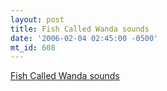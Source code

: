 ```yaml
---
layout: post
title: Fish Called Wanda sounds
date: '2006-02-04 02:45:00 -0500'
mt_id: 608
---
```

<a href="http://www.moviequotequiz.com/reviews/fishcalledwanda.html">Fish Called Wanda sounds</a>

